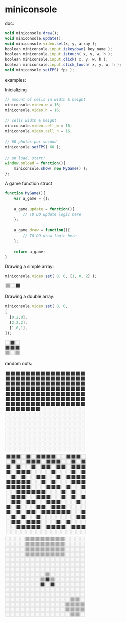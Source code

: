 miniconsole
===========
doc:
```javascript
void miniconsole.draw();
void miniconsole.update();
void miniconsole.video.set(x, y, array );
boolean miniconsole.input.iskeydown( key_name );
boolean miniconsole.input.istouch( x, y, w, h );
boolean miniconsole.input.click( x, y, w, h );
boolean miniconsole.input.click_touch( x, y, w, h );
void miniconsole.setFPS( fps );
```

examples:

Inicializing
```javascript
// amount of cells in width & height
miniconsole.video.w = 16;
miniconsole.video.h = 16;

// cells width & height
miniconsole.video.cell_w = 16;
miniconsole.video.cell_h = 16;

// 60 photos por second
miniconsole.setFPS( 60 );

// on load, start!
window.onload = function(){
	miniconsole.show( new MyGame() );
};
```

A game function struct
```javascript
function MyGame(){
	var a_game = {};
	
	a_game.update = function(){
		// TO DO update logic here
	};
	
	a_game.draw = function(){
		// TO DO draw logic here
	};
	
	return a_game;
}
```

Drawing a simple array:
```javascript
miniconsole.video.set( 0, 0, [1, 0, 2] );
```
![mini console5](./screenshots/miniconsole6.PNG)

Drawing a double array:
```javascript
miniconsole.video.set( 0, 0,
[
  [0,2,0],
  [2,2,2],
  [1,0,1],
]);
```
![mini console5](./screenshots/miniconsole5.PNG)

random outs:

![mini console1](./screenshots/miniconsole1.PNG)
![mini console3](./screenshots/miniconsole3.PNG)
![mini console3](./screenshots/miniconsole4.PNG)